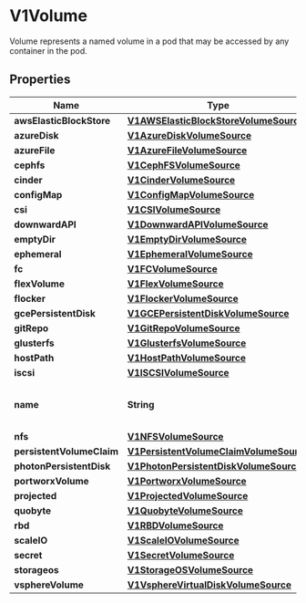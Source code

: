 

# V1Volume

Volume represents a named volume in a pod that may be accessed by any container in the pod.
## Properties

Name | Type | Description | Notes
------------ | ------------- | ------------- | -------------
**awsElasticBlockStore** | [**V1AWSElasticBlockStoreVolumeSource**](V1AWSElasticBlockStoreVolumeSource.md) |  |  [optional]
**azureDisk** | [**V1AzureDiskVolumeSource**](V1AzureDiskVolumeSource.md) |  |  [optional]
**azureFile** | [**V1AzureFileVolumeSource**](V1AzureFileVolumeSource.md) |  |  [optional]
**cephfs** | [**V1CephFSVolumeSource**](V1CephFSVolumeSource.md) |  |  [optional]
**cinder** | [**V1CinderVolumeSource**](V1CinderVolumeSource.md) |  |  [optional]
**configMap** | [**V1ConfigMapVolumeSource**](V1ConfigMapVolumeSource.md) |  |  [optional]
**csi** | [**V1CSIVolumeSource**](V1CSIVolumeSource.md) |  |  [optional]
**downwardAPI** | [**V1DownwardAPIVolumeSource**](V1DownwardAPIVolumeSource.md) |  |  [optional]
**emptyDir** | [**V1EmptyDirVolumeSource**](V1EmptyDirVolumeSource.md) |  |  [optional]
**ephemeral** | [**V1EphemeralVolumeSource**](V1EphemeralVolumeSource.md) |  |  [optional]
**fc** | [**V1FCVolumeSource**](V1FCVolumeSource.md) |  |  [optional]
**flexVolume** | [**V1FlexVolumeSource**](V1FlexVolumeSource.md) |  |  [optional]
**flocker** | [**V1FlockerVolumeSource**](V1FlockerVolumeSource.md) |  |  [optional]
**gcePersistentDisk** | [**V1GCEPersistentDiskVolumeSource**](V1GCEPersistentDiskVolumeSource.md) |  |  [optional]
**gitRepo** | [**V1GitRepoVolumeSource**](V1GitRepoVolumeSource.md) |  |  [optional]
**glusterfs** | [**V1GlusterfsVolumeSource**](V1GlusterfsVolumeSource.md) |  |  [optional]
**hostPath** | [**V1HostPathVolumeSource**](V1HostPathVolumeSource.md) |  |  [optional]
**iscsi** | [**V1ISCSIVolumeSource**](V1ISCSIVolumeSource.md) |  |  [optional]
**name** | **String** | Volume&#39;s name. Must be a DNS_LABEL and unique within the pod. More info: https://kubernetes.io/docs/concepts/overview/working-with-objects/names/#names | 
**nfs** | [**V1NFSVolumeSource**](V1NFSVolumeSource.md) |  |  [optional]
**persistentVolumeClaim** | [**V1PersistentVolumeClaimVolumeSource**](V1PersistentVolumeClaimVolumeSource.md) |  |  [optional]
**photonPersistentDisk** | [**V1PhotonPersistentDiskVolumeSource**](V1PhotonPersistentDiskVolumeSource.md) |  |  [optional]
**portworxVolume** | [**V1PortworxVolumeSource**](V1PortworxVolumeSource.md) |  |  [optional]
**projected** | [**V1ProjectedVolumeSource**](V1ProjectedVolumeSource.md) |  |  [optional]
**quobyte** | [**V1QuobyteVolumeSource**](V1QuobyteVolumeSource.md) |  |  [optional]
**rbd** | [**V1RBDVolumeSource**](V1RBDVolumeSource.md) |  |  [optional]
**scaleIO** | [**V1ScaleIOVolumeSource**](V1ScaleIOVolumeSource.md) |  |  [optional]
**secret** | [**V1SecretVolumeSource**](V1SecretVolumeSource.md) |  |  [optional]
**storageos** | [**V1StorageOSVolumeSource**](V1StorageOSVolumeSource.md) |  |  [optional]
**vsphereVolume** | [**V1VsphereVirtualDiskVolumeSource**](V1VsphereVirtualDiskVolumeSource.md) |  |  [optional]



